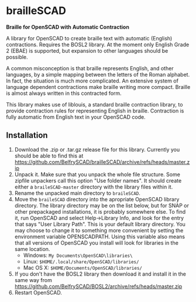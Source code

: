 # brailleSCAD

**Braille for OpenSCAD with Automatic Contraction**

A library for OpenSCAD to create braille text with automatic (English)
contractions.  Requires the BOSL2 library.  At the moment only English
Grade 2 (EBAE) is supported, but expansion to other languages should
be possible.  

A common misconception is that braille represents English, and other
languages, by a simple mapping between the letters of the Roman
alphabet.  In fact, the situation is much more complicated.
An extensive system of language dependent contractions make braille
writing more compact.  Braille is almost always written in this
contracted form.  

This library makes use of liblouis, a standard braille contraction
library, to provide contraction rules for representing English in
braille.  Contraction is fully automatic from English text in your
OpenSCAD code.  

## Installation

1. Download the .zip or .tar.gz release file for this library.  Currently you should be able to find this at https://github.com/BelfrySCAD/brailleSCAD/archive/refs/heads/master.zip
2. Unpack it. Make sure that you unpack the whole file structure. Some zipfile unpackers call this option "Use folder names". It should create either a `braileSCAD-master` directory with the library files within it.  
3. Rename the unpacked main directory to `braileSCAD`.
4. Move the `braileSCAD` directory into the apropriate OpenSCAD library directory.  The library directory may be on the list below, but for SNAP or other prepackaged installations, it is probably somewhere else.  To find it, run OpenSCAD and select Help&rarr;Library Info, and look for the entry that says "User Library Path".  This is your default library directory.  You may choose to change it to something more convenient by setting the environment variable OPENSCADPATH.  Using this variable also means that all versions of OpenSCAD you install will look for libraries in the same location.  
    - Windows: `My Documents\OpenSCAD\libraries\`
    - Linux: `$HOME/.local/share/OpenSCAD/libraries/`
    - Mac OS X: `$HOME/Documents/OpenSCAD/libraries/`
5. If you don't have the BOSL2 library then download it and install it in the same way from https://github.com/BelfrySCAD/BOSL2/archive/refs/heads/master.zip
6. Restart OpenSCAD.


